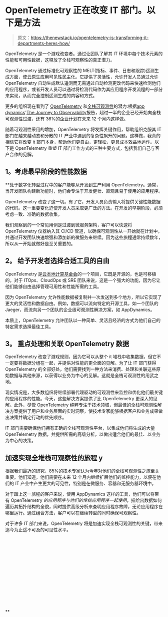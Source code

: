 # OpenTelemetry 正在改变 IT 部门。以下是方法

> 原文：<https://thenewstack.io/opentelemetry-is-transforming-it-departments-heres-how/>

OpenTelemetry 是一个游戏改变者。通过让团队了解其 IT 环境中每个技术元素的性能和可用性数据，这释放了全栈可观察性的真正潜力。

OpenTelemetry 通过标准化可观察性的 MELT(指标、事件、日志和跟踪)遥测生成方面，使云原生应用可见性民主化。它提供了灵活性，允许开发人员通过允许 OpenTelemetry 自动生成默认遥测而无需通过自动检测更改代码来快速检测他们的应用程序，或者开发人员可以通过将检测代码作为其应用程序开发流程的一部分来实现，从而完全控制遥测生成的内容和方式。

更多的组织现在看到了 [OpenTelemetry](https://opentelemetry.io/) 和[全栈可观测性](https://thenewstack.io/exploring-telemetry-idf-2016/)的潜力:根据[app dynamics](https://www.appdynamics.com/?utm_content=inline-mention)'[The Journey to Observability](https://www.appdynamics.com/resources/reports/journey-to-observability-report)报告，超过一半的企业已经开始向全栈可观测性过渡，还有 36%的企业计划在未来 12 个月内这样做。

随着可观测性采用的增加，OpenTelemetry 将发挥关键作用，帮助组织克服其 IT 部门在越来越动态和分散的 IT 产业中遇到的复杂性飙升的问题。这样做，我真的相信它将改变 it 部门本身，帮助他们更自由，更轻松，更具成本效益地运作。以下是 OpenTelemetry 重塑 IT 部门工作方式的三种主要方式，包括我们自己与客户合作的见解。

## ****1。考虑最早阶段的性能数据****

 **处于数字化转型过程中的客户能够从开发到生产利用 OpenTelemetry。通常，当开发团队构建新功能时，他们会专注于开发健壮、直观且易于使用的应用程序。

OpenTelemetry 改变了这一切。有了它，开发人员负责输入将提供关键性能数据的代码。这一重要变化迫使开发人员采取更广泛的方法。在开发的早期阶段，必须考虑一致、准确的数据收集。

我们观察到的一个常见用例是过渡到微服务架构，客户可以快速将 OpenTelemetry 仪器纳入其 CI/CD 管道，以确保可观测性从一开始就在计划中，并通过开发团队快速增强和添加新的微服务来继续。因为这些旅程通常持续数年，所以从一开始就做好是至关重要的。

## **2。** **给予开发者选择合适工具的自由**

OpenTelemetry 是[云本地计算基金会](https://cncf.io/?utm_content=inline-mention)的一个项目，它既是开源的，也是可移植的。对于 ITOps、CloudOps 或 SRE 团队来说，这是一个强大的功能，因为它让他们能够自由选择管理可用性和性能所需的工具。

因为 OpenTelemetry 允许性能数据被复制并一次发送到多个地方，所以它实现了更大的灵活性和数据自由。例如，数据可以流向特定的开源工具，如一个团队的 Jaeger，而流向另一个团队的企业级可观测性解决方案，如 AppDynamics。

本质上，OpenTelemetry 允许团队以一种简单、灵活且经济的方式为他们自己的特定需求选择最佳工具。

## **3。** **重点处理和关联 OpenTelemetry 数据**

OpenTelemetry 改变了游戏规则，因为它可以从整个 it 堆栈中收集数据，但它不一定要将数据分组在一起，并提供对性能的更全面的见解。为了让 IT 部门获得 OpenTelemetry 的全部好处，他们需要找到一种方法来消费、处理和关联这些原始数据与其他来源，以获得以业务为中心的见解。这就是全栈可观测性的用武之地。

现实情况是，大多数组织将继续部署代理驱动的可观测性来监控和优化他们最关键的应用程序的性能。今天，这些解决方案提供了比 OpenTelemetry 更深入的见解。此外，尽管 OpenTelemetry 纯粹专注于技术领域，但最佳的全栈可观测性解决方案提供了用户和业务层面的实时洞察，使技术专家能够根据客户和业务成果做出决策并确定行动的优先顺序。

IT 部门需要确保他们拥有正确的全栈可观测性平台，以集成他们将生成的大量 OpenTelemetry 数据，并提供所需的高级分析，以做出适合他们的最佳、以业务为中心的决策。

## **加速实现全堆栈可观察性的旅程** y

根据我们最近的研究，85%的技术专家认为今年对他们的全栈可观测性之旅至关重要。他们知道，他们需要在未来 12 个月内继续扩展他们的监控能力，以便在他们的 IT 产业中产生更大的可见性，特别是在微服务、容器和无服务器环境中。

对于踏上这一旅程的客户来说，使用 AppDynamics 这样的工具，他们可以将带有 OpenTelemetry *的应用程序与他们的传统应用程序一起使用*，描绘出数据如何遍历其拓扑结构的全貌，同时提供高级分析来查明应用程序故障，无论应用程序在哪里运行。通过组合方法，客户可以在继续转型的同时确保可观察性。

对于许多 IT 部门来说，OpenTelemetry 将是加速实现全栈可观测性的关键，带来迄今为止遥不可及的可见性水平。

<svg xmlns:xlink="http://www.w3.org/1999/xlink" viewBox="0 0 68 31" version="1.1"><title>Group</title> <desc>Created with Sketch.</desc></svg>**
